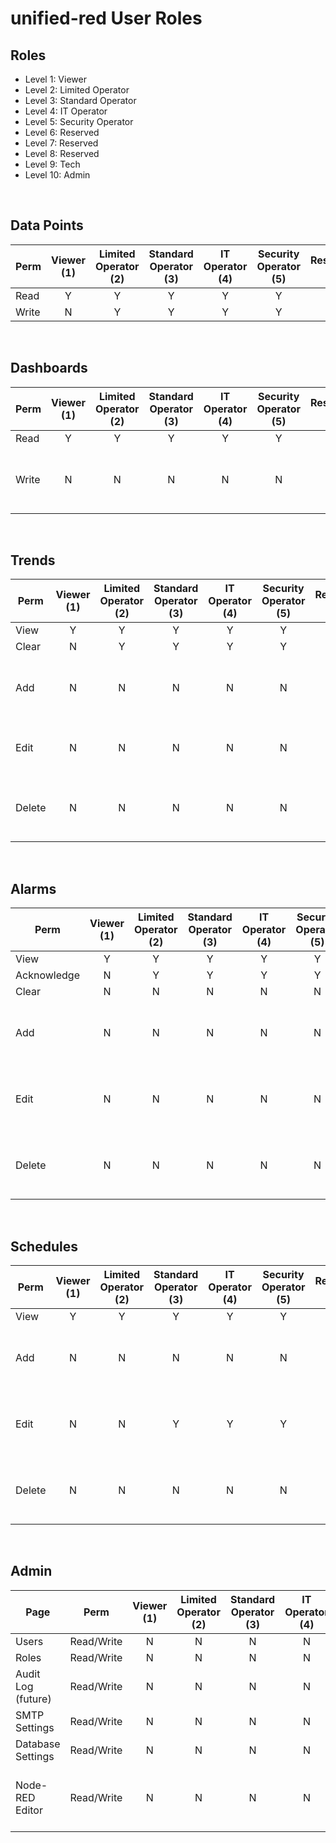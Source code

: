 # unified-red User Roles

## Roles
- Level 1: Viewer
- Level 2: Limited Operator
- Level 3: Standard Operator
- Level 4: IT Operator
- Level 5: Security Operator
- Level 6: Reserved
- Level 7: Reserved
- Level 8: Reserved
- Level 9: Tech
- Level 10: Admin

&nbsp;  
## Data Points
| Perm        | Viewer (1) | Limited Operator (2) | Standard Operator (3) | IT Operator (4) | Security Operator (5) | Reserved (6) | Reserved (7) | Reserved (8) | Tech (9) | Admin (10) | Notes |
| ----------- | :--------: | :------------------: | :-------------------: | :-------------: | :-------------------: | :----------: | :----------: | :----------: | :------: | :--------: | ----- |
| Read        | Y          | Y                    | Y                     | Y               | Y	                    | -            | -            | -            | Y        | Y          |       |
| Write       | N          | Y                    | Y                     | Y               | Y	                    | -            | -            | -            | Y        | Y          |       |

&nbsp;  
## Dashboards
| Perm        | Viewer (1) | Limited Operator (2) | Standard Operator (3) | IT Operator (4) | Security Operator (5) | Reserved (6) | Reserved (7) | Reserved (8) | Tech (9) | Admin (10) | Notes |
| ----------- | :--------: | :------------------: | :-------------------: | :-------------: | :-------------------: | :----------: | :----------: | :----------: | :------: | :--------: | ----- |
| Read        | Y          | Y                    | Y                     | Y               | Y	                    | -            | -            | -            | Y        | Y          |       |
| Write       | N          | N                    | N                     | N               | N	                    | -            | -            | -            | Y        | Y          | * Requires Node-RED Editor |

&nbsp;  
## Trends
| Perm        | Viewer (1) | Limited Operator (2) | Standard Operator (3) | IT Operator (4) | Security Operator (5) | Reserved (6) | Reserved (7) | Reserved (8) | Tech (9) | Admin (10) | Notes |
| ----------- | :--------: | :------------------: | :-------------------: | :-------------: | :-------------------: | :----------: | :----------: | :----------: | :------: | :--------: | ----- |
| View        | Y          | Y                    | Y                     | Y               | Y	                    | -            | -            | -            | Y        | Y          |       |
| Clear       | N          | Y                    | Y                     | Y               | Y	                    | -            | -            | -            | Y        | Y          |       |
| Add         | N          | N                    | N                     | N               | N	                    | -            | -            | -            | Y        | Y          | * Requires Node-RED Editor |
| Edit        | N          | N                    | N                     | N               | N	                    | -            | -            | -            | Y        | Y          | * Requires Node-RED API    |
| Delete      | N          | N                    | N                     | N               | N	                    | -            | -            | -            | Y        | Y          | * Requires Node-RED Editor |

&nbsp;  
## Alarms
| Perm        | Viewer (1) | Limited Operator (2) | Standard Operator (3) | IT Operator (4) | Security Operator (5) | Reserved (6) | Reserved (7) | Reserved (8) | Tech (9) | Admin (10) | Notes |
| ----------- | :--------: | :------------------: | :-------------------: | :-------------: | :-------------------: | :----------: | :----------: | :----------: | :------: | :--------: | ----- |
| View        | Y          | Y                    | Y                     | Y               | Y	                    | -            | -            | -            | Y        | Y          |       |
| Acknowledge | N          | Y                    | Y                     | Y               | Y	                    | -            | -            | -            | Y        | Y          |       |
| Clear       | N          | N                    | N                     | N               | N	                    | -            | -            | -            | Y        | Y          |       |
| Add         | N          | N                    | N                     | N               | N	                    | -            | -            | -            | Y        | Y          | * Requires Node-RED Editor |
| Edit        | N          | N                    | N                     | N               | N	                    | -            | -            | -            | Y        | Y          | * Requires Node-RED Editor |
| Delete      | N          | N                    | N                     | N               | N	                    | -            | -            | -            | Y        | Y          | * Requires Node-RED Editor |

&nbsp;  
## Schedules
| Perm        | Viewer (1) | Limited Operator (2) | Standard Operator (3) | IT Operator (4) | Security Operator (5) | Reserved (6) | Reserved (7) | Reserved (8) | Tech (9) | Admin (10) | Notes |
| ----------- | :--------: | :------------------: | :-------------------: | :-------------: | :-------------------: | :----------: | :----------: | :----------: | :------: | :--------: | ----- |
| View        | Y          | Y                    | Y                     | Y               | Y	                    | -            | -            | -            | Y        | Y          |       |
| Add         | N          | N                    | N                     | N               | N	                    | -            | -            | -            | Y        | Y          | * Requires Node-RED Editor |
| Edit        | N          | N                    | Y                     | Y               | Y	                    | -            | -            | -            | Y        | Y          | * Requires Node-RED API **(conflict)** |
| Delete      | N          | N                    | N                     | N               | N	                    | -            | -            | -            | Y        | Y          | * Requires Node-RED Editor |

&nbsp;  
## Admin
| Page              | Perm        | Viewer (1) | Limited Operator (2) | Standard Operator (3) | IT Operator (4) | Security Operator (5) | Reserved (6) | Reserved (7) | Reserved (8) | Tech (9) | Admin (10) | Notes |
| ----------------- | ----------- | :--------: | :------------------: | :-------------------: | :-------------: | :-------------------: | :----------: | :----------: | :----------: | :------: | :--------: | ----- |
| Users             | Read/Write  | N          | N                    | N                     | N               | Y	                    | -            | -            | -            | N        | Y          |       |
| Roles             | Read/Write  | N          | N                    | N                     | N               | Y	                    | -            | -            | -            | N        | Y          |       |
| Audit Log (future)| Read/Write  | N          | N                    | N                     | N               | Y	                    | -            | -            | -            | N        | Y          |       |
| SMTP Settings     | Read/Write  | N          | N                    | N                     | N               | N	                    | -            | -            | -            | Y        | Y          |       |
| Database Settings | Read/Write  | N          | N                    | N                     | N               | N	                    | -            | -            | -            | Y        | Y          |       |
| Node-RED Editor   | Read/Write  | N          | N                    | N                     | N               | N	                    | -            | -            | -            | Y        | Y          | * Requires Node-RED Editor |